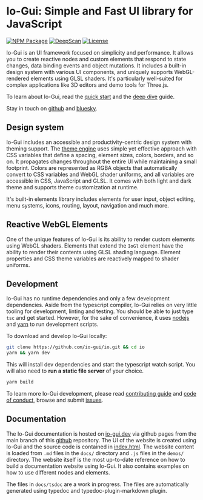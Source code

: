 
# Io-Gui: Simple and Fast UI library for JavaScript

[![NPM Package][npm]][npm-url]
[![DeepScan][deepscan]][deepscan-url]
[![License][license]][license-url]

Io-Gui is an UI framework focused on simplicity and performance. It allows you to create reactive nodes and custom elements that respond to state changes, data binding events and object mutations. It includes a built-in design system with various UI components, and uniquely supports WebGL-rendered elements using GLSL shaders. It's particularly well-suited for complex applications like 3D editors and demo tools for Three.js.

To learn about Io-Gui, read the [quick start] and the [deep dive] guide.

Stay in touch on [github] and [bluesky].

## Design system

Io-Gui includes an accessible and productivity-centric design system with theming support. The [theme engine] uses simple yet effective approach with CSS variables that define a spacing, element sizes, colors, borders, and so on. It propagates changes throughout the entire UI while maintaining a small footprint. Colors are represented as RGBA objects that automatically convert to CSS variables and WebGL shader uniforms, and all variables are accessible in CSS, JavaScript and GLSL. It comes with both light and dark theme and supports theme customization at runtime.

It's built-in elements library includes elements for user input, object editing, menu systems, icons, routing, layout, navigation and much more.

## Reactive WebGL Elements

One of the unique features of Io-Gui is its ability to render custom elements using WebGL shaders. Elements that extend the `IoGl` element have the ability to render their contents using GLSL shading language. Element properties and CSS theme variables are reactively mapped to shader uniforms.  

## Development

Io-Gui has no runtime dependencies and only a few development dependencies. Aside from the typescript compiler, Io-Gui relies on very little tooling for development, linting and testing. You should be able to just type `tsc` and get started. However, for the sake of convenience, it uses [nodejs] and [yarn] to run development scripts.

To download and develop Io-Gui locally:

```bash
git clone https://github.com/io-gui/io.git && cd io
yarn && yarn dev
```

This will install dev dependencies and start the typescript watch script. You will also need to **run a static file server** of your choice.

```bash
yarn build
```

To learn more Io-Gui development, please read [contributing guide](https://github.com/io-gui/io/blob/main/.github/CONTRIBUTING.md) and [code of conduct](https://github.com/io-gui/io/blob/main/.github/CODE_OF_CONDUCT.md), browse and submit [issues](https://github.com/io-gui/io/issues).

## Documentation

The Io-Gui documentation is hosted on [io-gui.dev] via github pages from the main branch of this [github] repository. The UI of the website is created using Io-Gui and the source code is contained in [index.html]. The website content is loaded from `.md` files in the `docs/` directory and `.js` files in the `demos/` directory. The website itself is the most up-to-date reference on how to build a documentation website using Io-Gui. It also contains examples on how to use different nodes and elements.

The files in `docs/tsdoc` are a work in progress. The files are automatically generated using typedoc and typedoc-plugin-markdown plugin.

[npm]: https://img.shields.io/npm/v/io-gui
[npm-url]: https://www.npmjs.com/package/io-gui
[deepscan]: https://deepscan.io/api/teams/18863/projects/22152/branches/651706/badge/grade.svg
[deepscan-url]: https://deepscan.io/dashboard#view=project&tid=18863&pid=22152&bid=651706
[license]: https://img.shields.io/github/license/io-gui/io
[license-url]: https://github.com/io-gui/io/blob/main/LICENSE

[github]: https://github.com/io-gui/io/
[bluesky]: https://bsky.app/profile/akirodic.com
[threejs]: https://threejs.org
[nodejs]: https://nodejs.org
[yarn]: https://yarnpkg.com


[io-gui.dev]: https://iogui.dev/io/
[index.html]: https://github.com/io-gui/io/blob/main/index.html#L125
[quick start]: https://iogui.dev/io/#path=Docs,Quick%20Start
[deep dive]: https://iogui.dev/io/#path=Docs,Deep%20Dive
[theme engine]: https://iogui.dev/io/#path=Demos,io-gui-theme-editor